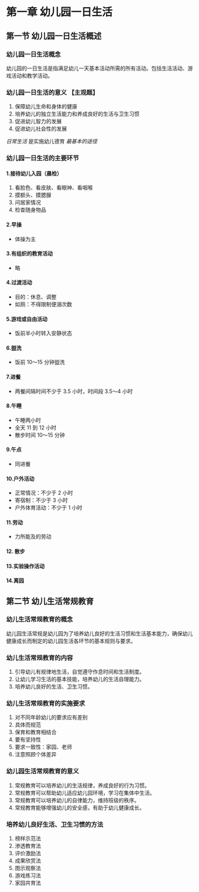 # 第一章 幼儿园一日生活

## 第一节 幼儿园一日生活概述

### 幼儿园一日生活概念

幼儿园的一日生活是指满足幼儿一天基本活动所需的所有活动。包括生活活动、游戏活动和教学活动。

### 幼儿园一日生活的意义 **【主观题】**

1. 保障幼儿生命和身体的健康
2. 培养幼儿的独立生活能力和养成良好的生活与卫生习惯
3. 促进幼儿智力的发展
4. 促进幼儿社会性的发展

*日常生活* 是实施幼儿德育 *最基本的途径*

### 幼儿园一日生活的主要环节

#### 1.接待幼儿入园（晨检）

1. 看脸色、看皮肤、看眼神、看咽喉
2. 摸额头、摸腮腺
3. 问居家情况
4. 检查随身物品

#### 2.早操

- 体操为主

#### 3.有组织的教育活动

- 略

#### 4.过渡活动

- 目的：休息、调整
- 如厕：不得限制便溺次数

#### 5.游戏或自由活动

- 饭前半小时转入安静状态

#### 6.盥洗

- 饭前 10～15 分钟盥洗

#### 7.进餐

- 两餐间隔时间不少于 3.5 小时，时间段 3.5～4 小时

#### 8.午睡

- 午睡两小时
- 全天 11 到 12 小时
- 散步时间 10～15 分钟

#### 9.午点

- 同进餐

#### 10.户外活动

- 正常情况：不少于 2 小时
- 寄宿制：不少于 3 小时
- 户外体育活动：不少于 1 小时

#### 11.劳动

- 力所能及的劳动

#### 12. 散步

#### 13.实验操作活动

#### 14.离园

## 第二节 幼儿生活常规教育

### 幼儿生活常规教育的概念

幼儿园生活常规是幼儿园为了培养幼儿良好的生活习惯和生活基本能力，确保幼儿健康成长而制定的幼儿园生活各环节的基本规则与要求。

### 幼儿生活常规教育的内容

1. 引导幼儿有规律地生活，自觉遵守作息时间和生活制度。
2. 让幼儿学习生活的基本技能，培养幼儿的生活自理能力。
3. 培养幼儿良好的生活、卫生习惯。

### 幼儿生活常规教育的实施要求

1. 对不同年龄幼儿的要求应有差别
2. 具体而规范
3. 保育和教育相结合
4. 要有坚持性
5. 要求一致性：家园、老师
6. 注意照顾个体差异

### 幼儿园生活常规教育的意义

1. 常规教育可以培养幼儿的生活规律，养成良好的行为习惯。
2. 常规教育可以帮助幼儿适应幼儿园环境，学习在集体中生活。
3. 常规教育可以培养幼儿的自律能力，维持班级的秩序。
4. 常规教育能够增强幼儿的安全感，有助于幼儿健康成长。

### 培养幼儿良好生活、卫生习惯的方法

1. 榜样示范法
2. 渗透教育法
3. 评价激励法
4. 成果欣赏法
5. 图示观察法
6. 游戏练习法
7. 家园共育法
